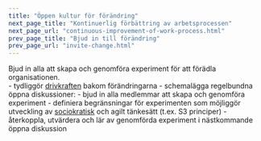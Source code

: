```yaml
---
title: "Öppen kultur för förändring"
next_page_title: "Kontinuerlig förbättring av arbetsprocessen"
next_page_url: "continuous-improvement-of-work-process.html"
prev_page_title: "Bjud in till förändring"
prev_page_url: "invite-change.html"
---
```



<div class="card summary"><div class="card-body">Bjud in alla att skapa och genomföra experiment för att förädla organisationen.
</div></div>
- tydliggör <a href="glossary.html#entry-organizational-driver" class="glossary-tooltip" data-toggle="tooltip" title="Organisatorisk drivkraft: En drivkraft är en persons eller grupps motiv till att agera på en specifik situation. En drivkraft anses vara en **organisatorisk drivkraft** om en respons på den skulle hjälpa organisationen att generera värde, minska spill och slöseri eller undvika oönskade konsekvenser.">drivkraften</a> bakom förändringarna
- schemalägga regelbundna öppna diskussioner: 
    - bjud in alla medlemmar att skapa och genomföra experiment
    - definiera begränsningar för experimenten som möjliggör utveckling av <a href="glossary.html#entry-sociocracy" class="glossary-tooltip" data-toggle="tooltip" title="Sociokrati: En strategi för att samorganisera där människor som påverkas av beslut kan påverka dem då det finns skäl att göra det.">sociokratisk</a> och agilt tänkesätt (t.ex. S3 principer)
    - återkoppla, utvärdera och lär av genomförda experiment i nästkommande öppna diskussion